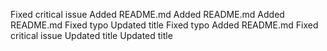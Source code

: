Fixed critical issue
Added README.md
Added README.md
Added README.md
Fixed typo
Updated title
Fixed typo
Added README.md
Fixed critical issue
Updated title
Updated title
